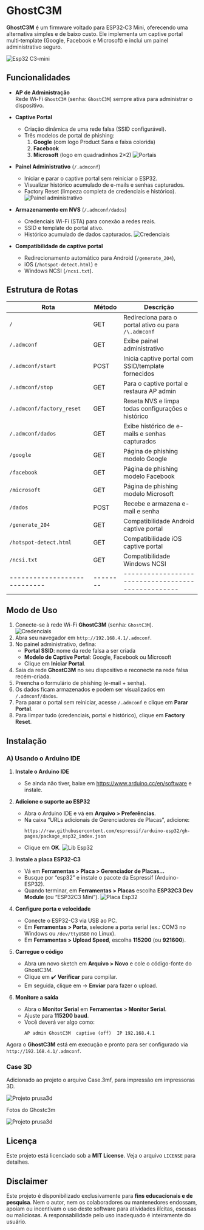 # GhostC3M

**GhostC3M** é um firmware voltado para ESP32‑C3 Mini, oferecendo uma alternativa simples e de baixo custo. Ele implementa um captive portal multi‑template (Google, Facebook e Microsoft) e inclui um painel administrativo seguro.

![Esp32 C3-mini](image/esp32_c3_mini.jpg)

## Funcionalidades

- **AP de Administração**  
  Rede Wi-Fi `GhostC3M` (senha: `GhostC3M`) sempre ativa para administrar o dispositivo.

- **Captive Portal**  
  - Criação dinâmica de uma rede falsa (SSID configurável).  
  - Três modelos de portal de phishing:
    1. **Google** (com logo Product Sans e faixa colorida)  
    2. **Facebook**  
    3. **Microsoft** (logo em quadradinhos 2×2)
![Portais](image/portal.jpg)	
	

- **Painel Administrativo** (`/.admconf`)  
  - Iniciar e parar o captive portal sem reiniciar o ESP32.  
  - Visualizar histórico acumulado de e-mails e senhas capturados.  
  - Factory Reset (limpeza completa de credenciais e histórico).
![Painel administrativo](image/credenciais.jpg)	

- **Armazenamento em NVS**  (`/.admconf/dados`) 
  - Credenciais Wi-Fi (STA) para conexão a redes reais.  
  - SSID e template do portal ativo.  
  - Histórico acumulado de dados capturados.
![Credenciais](image/admin_page.jpg)

- **Compatibilidade de captive portal**  
  - Redirecionamento automático para Android (`/generate_204`),  
  - iOS (`/hotspot-detect.html`) e  
  - Windows NCSI (`/ncsi.txt`).

## Estrutura de Rotas

| Rota                       | Método | Descrição                                        |
|----------------------------|--------|--------------------------------------------------|
| `/`                        | GET    | Redireciona para o portal ativo ou para `/\.admconf` |
| `/.admconf`                | GET    | Exibe painel administrativo                      |
| `/.admconf/start`          | POST   | Inicia captive portal com SSID/template fornecidos |
| `/.admconf/stop`           | GET    | Para o captive portal e restaura AP admin        |
| `/.admconf/factory_reset`  | GET    | Reseta NVS e limpa todas configurações e histórico |
| `/.admconf/dados`          | GET    | Exibe histórico de e-mails e senhas capturados   |
| `/google`                  | GET    | Página de phishing modelo Google                 |
| `/facebook`                | GET    | Página de phishing modelo Facebook               |
| `/microsoft`               | GET    | Página de phishing modelo Microsoft              |
| `/dados`                   | POST   | Recebe e armazena e-mail e senha                 |
| `/generate_204`            | GET    | Compatibilidade Android captive portal           |
| `/hotspot-detect.html`     | GET    | Compatibilidade iOS captive portal               |
| `/ncsi.txt`                | GET    | Compatibilidade Windows NCSI                     |
|----------------------------|--------|--------------------------------------------------|

## Modo de Uso

1. Conecte-se à rede Wi-Fi **GhostC3M** (senha: `GhostC3M`).  
![Credenciais](image/wifi.jpg)
2. Abra seu navegador em `http://192.168.4.1/.admconf`.  
3. No painel administrativo, defina:
   - **Portal SSID**: nome da rede falsa a ser criada  
   - **Modelo de Captive Portal**: Google, Facebook ou Microsoft  
   - Clique em **Iniciar Portal**.  
4. Saia da rede **GhostC3M** no seu dispositivo e reconecte na rede falsa recém-criada.  
5. Preencha o formulário de phishing (e-mail + senha).  
6. Os dados ficam armazenados e podem ser visualizados em `/.admconf/dados`.  
7. Para parar o portal sem reiniciar, acesse `/.admconf` e clique em **Parar Portal**.  
8. Para limpar tudo (credenciais, portal e histórico), clique em **Factory Reset**.

## Instalação

### A) Usando o Arduino IDE

1. **Instale o Arduino IDE**  
   - Se ainda não tiver, baixe em https://www.arduino.cc/en/software e instale.

2. **Adicione o suporte ao ESP32**  
   - Abra o Arduino IDE e vá em **Arquivo > Preferências**.  
   - Na caixa “URLs adicionais de Gerenciadores de Placas”, adicione:
     ```
     https://raw.githubusercontent.com/espressif/arduino-esp32/gh-pages/package_esp32_index.json
     ```
   - Clique em **OK**.
![Lib Esp32](image/arduino_esp32.jpg)

3. **Instale a placa ESP32-C3**  
   - Vá em **Ferramentas > Placa > Gerenciador de Placas…**  
   - Busque por “esp32” e instale o pacote da Espressif (Arduino-ESP32).  
   - Quando terminar, em **Ferramentas > Placas** escolha **ESP32C3 Dev Module** (ou “ESP32C3 Mini”).
![Placa Esp32](image/arduino_esp_conf_placa.jpg)
4. **Configure porta e velocidade**  
   - Conecte o ESP32-C3 via USB ao PC.  
   - Em **Ferramentas > Porta**, selecione a porta serial (ex.: COM3 no Windows ou `/dev/ttyUSB0` no Linux).  
   - Em **Ferramentas > Upload Speed**, escolha **115200** (ou **921600**).

5. **Carregue o código**  
   - Abra um novo sketch em **Arquivo > Novo** e cole o código-fonte do GhostC3M.  
   - Clique em ✔️ **Verificar** para compilar.  
   - Em seguida, clique em → **Enviar** para fazer o upload.

6. **Monitore a saída**  
   - Abra o **Monitor Serial** em **Ferramentas > Monitor Serial**.  
   - Ajuste para **115200 baud**.  
   - Você deverá ver algo como:
     ```
     AP admin GhostC3M  captive (off)  IP 192.168.4.1
     ```
Agora o **GhostC3M** está em execução e pronto para ser configurado via `http://192.168.4.1/.admconf`.


### Case 3D
Adicionado ao projeto o arquivo Case.3mf, para impressão em impressoras 3D.

![Projeto prusa3d](image/case3D.jpg)


Fotos do Ghostc3m

![Projeto prusa3d](image/case_foto.jpg)

## Licença

Este projeto está licenciado sob a **MIT License**. Veja o arquivo `LICENSE` para detalhes.  


## Disclaimer

Este projeto é disponibilizado exclusivamente para **fins educacionais e de pesquisa**. Nem o autor, nem os colaboradores ou mantenedores endossam, apoiam ou incentivam
o uso deste software para atividades ilícitas, escusas ou maliciosas. A responsabilidade pelo uso inadequado é inteiramente do usuário.

